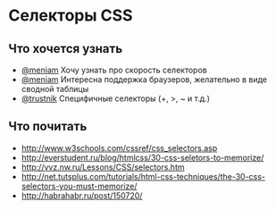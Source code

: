 Селекторы CSS
=============

## Что хочется узнать

* [@meniam](http://github.com/meniam) Хочу узнать про скорость селекторов
* [@meniam](http://github.com/meniam) Интересна поддержка браузеров, желательно в виде сводной таблицы
* [@trustnik](http://github.com/trustnik) Специфичные селекторы (+, >, ~ и т.д.)

## Что почитать

* http://www.w3schools.com/cssref/css_selectors.asp
* http://everstudent.ru/blog/htmlcss/30-css-seletors-to-memorize/
* http://vvz.nw.ru/Lessons/CSS/selectors.htm
* http://net.tutsplus.com/tutorials/html-css-techniques/the-30-css-selectors-you-must-memorize/
* http://habrahabr.ru/post/150720/
